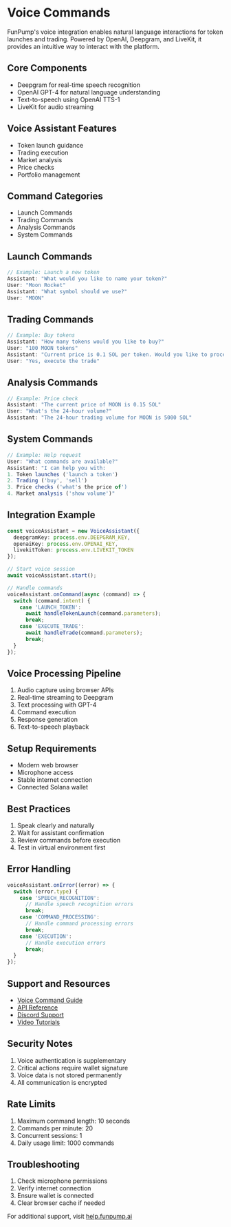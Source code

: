 # Voice Commands

FunPump's voice integration enables natural language interactions for token launches and trading. Powered by OpenAI, Deepgram, and LiveKit, it provides an intuitive way to interact with the platform.

## Core Components

- Deepgram for real-time speech recognition
- OpenAI GPT-4 for natural language understanding
- Text-to-speech using OpenAI TTS-1
- LiveKit for audio streaming

## Voice Assistant Features

- Token launch guidance
- Trading execution
- Market analysis
- Price checks
- Portfolio management

## Command Categories

- Launch Commands
- Trading Commands
- Analysis Commands
- System Commands

## Launch Commands

```typescript
// Example: Launch a new token
Assistant: "What would you like to name your token?"
User: "Moon Rocket"
Assistant: "What symbol should we use?"
User: "MOON"
```

## Trading Commands

```typescript
// Example: Buy tokens
Assistant: "How many tokens would you like to buy?"
User: "100 MOON tokens"
Assistant: "Current price is 0.1 SOL per token. Would you like to proceed?"
User: "Yes, execute the trade"
```

## Analysis Commands

```typescript
// Example: Price check
Assistant: "The current price of MOON is 0.15 SOL"
User: "What's the 24-hour volume?"
Assistant: "The 24-hour trading volume for MOON is 5000 SOL"
```

## System Commands

```typescript
// Example: Help request
User: "What commands are available?"
Assistant: "I can help you with:
1. Token launches ('launch a token')
2. Trading ('buy', 'sell')
3. Price checks ('what's the price of')
4. Market analysis ('show volume')"
```

## Integration Example

```typescript
const voiceAssistant = new VoiceAssistant({
  deepgramKey: process.env.DEEPGRAM_KEY,
  openaiKey: process.env.OPENAI_KEY,
  livekitToken: process.env.LIVEKIT_TOKEN
});

// Start voice session
await voiceAssistant.start();

// Handle commands
voiceAssistant.onCommand(async (command) => {
  switch (command.intent) {
    case 'LAUNCH_TOKEN':
      await handleTokenLaunch(command.parameters);
      break;
    case 'EXECUTE_TRADE':
      await handleTrade(command.parameters);
      break;
  }
});
```

## Voice Processing Pipeline

1. Audio capture using browser APIs
2. Real-time streaming to Deepgram
3. Text processing with GPT-4
4. Command execution
5. Response generation
6. Text-to-speech playback

## Setup Requirements

- Modern web browser
- Microphone access
- Stable internet connection
- Connected Solana wallet

## Best Practices

1. Speak clearly and naturally
2. Wait for assistant confirmation
3. Review commands before execution
4. Test in virtual environment first

## Error Handling

```typescript
voiceAssistant.onError((error) => {
  switch (error.type) {
    case 'SPEECH_RECOGNITION':
      // Handle speech recognition errors
      break;
    case 'COMMAND_PROCESSING':
      // Handle command processing errors
      break;
    case 'EXECUTION':
      // Handle execution errors
      break;
  }
});
```

## Support and Resources

- [Voice Command Guide](https://docs.funpump.ai/voice-commands)
- [API Reference](https://api.funpump.ai/voice)
- [Discord Support](https://discord.funpump.ai)
- [Video Tutorials](https://learn.funpump.ai/voice)

## Security Notes

1. Voice authentication is supplementary
2. Critical actions require wallet signature
3. Voice data is not stored permanently
4. All communication is encrypted

## Rate Limits

1. Maximum command length: 10 seconds
2. Commands per minute: 20
3. Concurrent sessions: 1
4. Daily usage limit: 1000 commands

## Troubleshooting

1. Check microphone permissions
2. Verify internet connection
3. Ensure wallet is connected
4. Clear browser cache if needed

For additional support, visit [help.funpump.ai](https://help.funpump.ai)
